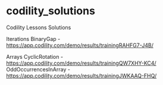 # codility_solutions
Codility Lessons Solutions

Iterations
BinaryGap - https://app.codility.com/demo/results/trainingRAHFG7-J4B/

Arrays
CyclicRotation - https://app.codility.com/demo/results/trainingQW7XHY-KC4/
OddOccurrencesInArray - https://app.codility.com/demo/results/trainingJWKAAQ-FHQ/
